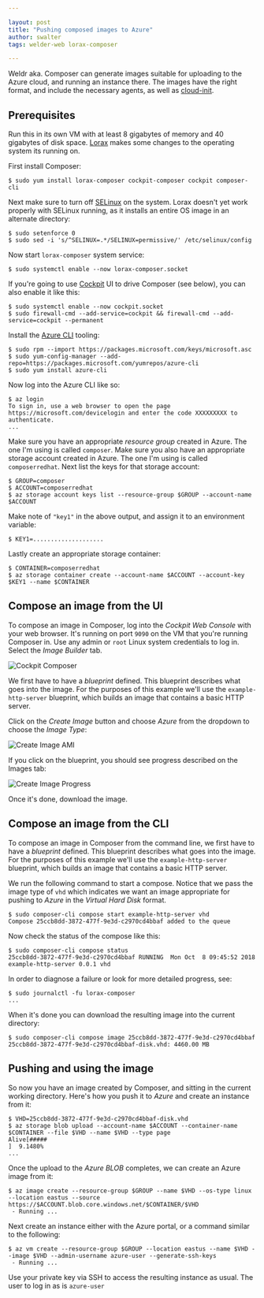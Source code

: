```yaml
---

layout: post
title: "Pushing composed images to Azure"
author: swalter
tags: welder-web lorax-composer

---
```


Weldr aka. Composer can generate images suitable for uploading to the Azure
cloud, and running an instance there. The images have the right format, and
include the necessary agents, as well as
[cloud-init](https://cloudinit.readthedocs.io/en/latest/index.html).

## Prerequisites

Run this in its own VM with at least 8 gigabytes of memory and 40 gigabytes of disk space.
[Lorax](https://weldr.io/lorax/) makes some changes to the operating system its running on.

First install Composer:

    $ sudo yum install lorax-composer cockpit-composer cockpit composer-cli

Next make sure to turn off [SELinux](https://access.redhat.com/documentation/en-us/red_hat_enterprise_linux/5/html/deployment_guide/ch-selinux) on the system. Lorax doesn't yet work properly with
SELinux running, as it installs an entire OS image in an alternate directory:

    $ sudo setenforce 0
    $ sudo sed -i 's/^SELINUX=.*/SELINUX=permissive/' /etc/selinux/config

Now start ```lorax-composer``` system service:

    $ sudo systemctl enable --now lorax-composer.socket

If you're going to use [Cockpit](https://cockpit-project.org/) UI to drive Composer
(see below), you can also enable it like this:

    $ sudo systemctl enable --now cockpit.socket
    $ sudo firewall-cmd --add-service=cockpit && firewall-cmd --add-service=cockpit --permanent

Install the [Azure CLI](https://docs.microsoft.com/en-us/cli/azure/install-azure-cli-yum) tooling:

    $ sudo rpm --import https://packages.microsoft.com/keys/microsoft.asc
    $ sudo yum-config-manager --add-repo=https://packages.microsoft.com/yumrepos/azure-cli
    $ sudo yum install azure-cli

Now log into the Azure CLI like so:

    $ az login
    To sign in, use a web browser to open the page
    https://microsoft.com/devicelogin and enter the code XXXXXXXXX to authenticate.
    ...

Make sure you have an appropriate *resource group* created in Azure. The one I'm using
is called ```composer```. Make sure you also have an appropriate storage account
created in Azure. The one I'm using is called ```composerredhat```. Next list the keys
for that storage account:

    $ GROUP=composer
    $ ACCOUNT=composerredhat
    $ az storage account keys list --resource-group $GROUP --account-name $ACCOUNT

Make note of ```"key1"``` in the above output, and assign it to an environment variable:

    $ KEY1=....................

Lastly create an appropriate storage container:

    $ CONTAINER=composerredhat
    $ az storage container create --account-name $ACCOUNT --account-key $KEY1 --name $CONTAINER

## Compose an image from the UI

To compose an image in Composer, log into the *Cockpit Web Console* with your web browser.
It's running on port ```9090``` on the VM that you're running Composer in. Use any admin
or ```root``` Linux system credentials to log in.  Select the *Image Builder* tab.

![Cockpit Composer](/images/cockpit-composer-main.png)

We first have to have a *blueprint* defined. This blueprint describes what goes into the image.
For the purposes of this example we'll use the ```example-http-server``` blueprint, which
builds an image that contains a basic HTTP server.

Click on the *Create Image* button and choose *Azure* from the dropdown
to choose the *Image Type*:

![Create Image AMI](/images/cockpit-composer-azure-create.png)

If you click on the blueprint, you should see progress described on the Images tab:

![Create Image Progress](/images/cockpit-composer-azure-progress.png)

Once it's done, download the image.

## Compose an image from the CLI

To compose an image in Composer from the command line, we first have to have a *blueprint*
defined. This blueprint describes what goes into the image. For the purposes of this
example we'll use the ```example-http-server``` blueprint, which builds an image that
contains a basic HTTP server.

We run the following command to start a compose. Notice that we pass the image type
of ```vhd``` which indicates we want an image appropriate for pushing to
*Azure* in the *Virtual Hard Disk* format.

    $ sudo composer-cli compose start example-http-server vhd
    Compose 25ccb8dd-3872-477f-9e3d-c2970cd4bbaf added to the queue

Now check the status of the compose like this:

    $ sudo composer-cli compose status
    25ccb8dd-3872-477f-9e3d-c2970cd4bbaf RUNNING  Mon Oct  8 09:45:52 2018 example-http-server 0.0.1 vhd

In order to diagnose a failure or look for more detailed progress, see:

    $ sudo journalctl -fu lorax-composer
    ...

When it's done you can download the resulting image into the current directory:

    $ sudo composer-cli compose image 25ccb8dd-3872-477f-9e3d-c2970cd4bbaf
    25ccb8dd-3872-477f-9e3d-c2970cd4bbaf-disk.vhd: 4460.00 MB

## Pushing and using the image

So now you have an image created by Composer, and sitting in the current working directory.
Here's how you push it to *Azure* and create an instance from it:

    $ VHD=25ccb8dd-3872-477f-9e3d-c2970cd4bbaf-disk.vhd
    $ az storage blob upload --account-name $ACCOUNT --container-name $CONTAINER --file $VHD --name $VHD --type page
    Alive[#####                                                           ]  9.1480%
    ...

Once the upload to the *Azure BLOB* completes, we can create an Azure image from it:

    $ az image create --resource-group $GROUP --name $VHD --os-type linux --location eastus --source https://$ACCOUNT.blob.core.windows.net/$CONTAINER/$VHD
     - Running ...

Next create an instance either with the Azure portal, or a command similar to the following:

    $ az vm create --resource-group $GROUP --location eastus --name $VHD --image $VHD --admin-username azure-user --generate-ssh-keys
     - Running ...

Use your private key via SSH to access the resulting instance as usual. The user to log
in as is ```azure-user```
